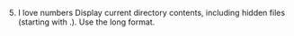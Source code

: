  5. I love numbers
Display current directory contents, including hidden files (starting with .). Use the long format.
